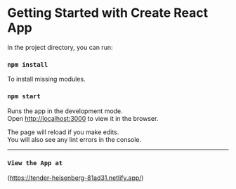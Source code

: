 # Getting Started with Create React App

In the project directory, you can run:

### `npm install`
To install missing modules.

### `npm start`

Runs the app in the development mode.\
Open [http://localhost:3000](http://localhost:3000) to view it in the browser.

The page will reload if you make edits.\
You will also see any lint errors in the console.

---
### `View the App at`

(https://tender-heisenberg-81ad31.netlify.app/)
